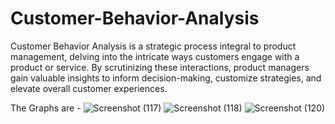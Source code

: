 # Customer-Behavior-Analysis
Customer Behavior Analysis is a strategic process integral to product management, delving into the intricate ways customers engage with a product or service. By scrutinizing these interactions, product managers gain valuable insights to inform decision-making, customize strategies, and elevate overall customer experiences.

The Graphs are - 
![Screenshot (117)](https://github.com/poorvaa18/Customer-Behavior-Analysis/assets/77160620/040f399d-34f5-4553-a5a7-2c2f2c13bd57)
![Screenshot (118)](https://github.com/poorvaa18/Customer-Behavior-Analysis/assets/77160620/031aad6d-021b-4be9-9c54-1db560b63997)
![Screenshot (120)](https://github.com/poorvaa18/Customer-Behavior-Analysis/assets/77160620/a238ae1f-b6d5-4304-bece-202aa166666a)


